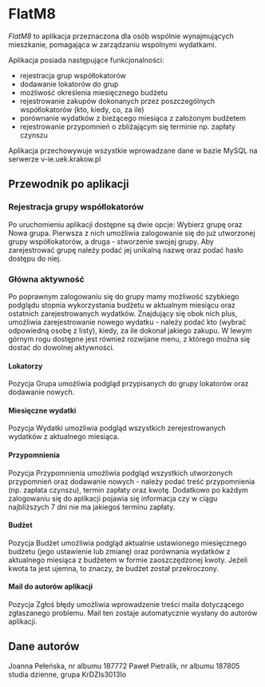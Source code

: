 # FlatM8
_FlatM8_ to aplikacja przeznaczona dla osób wspólnie wynajmujących mieszkanie, pomagająca w zarządzaniu wspólnymi wydatkami.

Aplikacja posiada następujące funkcjonalności:
- rejestracja grup współlokatorów
- dodawanie lokatorów do grup
- możliwość określenia miesięcznego budżetu
- rejestrowanie zakupów dokonanych przez poszczególnych współlokatorów (kto, kiedy, co, za ile)
- porównanie wydatków z bieżącego miesiąca z założonym budżetem
- rejestrowanie przypomnień o zbliżającym się terminie np. zapłaty czynszu

Aplikacja przechowywuje wszystkie wprowadzane dane w bazie MySQL na serwerze v-ie.uek.krakow.pl

## Przewodnik po aplikacji

### Rejestracja grupy współlokatorów
Po uruchomieniu aplikacji dostępne są dwie opcje: Wybierz grupę oraz Nowa grupa.
Pierwsza z nich umożliwia zalogowanie się do już utworzonej grupy współlokatorów, a druga - stworzenie swojej grupy. Aby zarejestrować grupę należy podać jej unikalną nazwę oraz podać hasło dostępu do niej.

### Główna aktywność
Po poprawnym zalogowaniu się do grupy mamy możliwość szybkiego podglądu stopnia wykorzystania budżetu w aktualnym miesiącu oraz ostatnich zarejestrowanych wydatków. Znajdujący się obok nich plus, umożliwia zarejestrowanie nowego wydatku - należy podać kto (wybrać odpowiedną osobę z listy), kiedy, za ile dokonał jakiego zakupu.
W lewym górnym rogu dostępne jest również rozwijane menu, z którego można się dostać do dowolnej aktywności.

#### Lokatorzy
Pozycja Grupa umożliwia podgląd przypisanych do grupy lokatorów oraz dodawanie nowych.
#### Miesięczne wydatki
Pozycja Wydatki umożliwia podgląd wszystkich zerejestrowanych wydatków z aktualnego miesiąca.
#### Przypomnienia
Pozycja Przypomnienia umożliwia podgląd wszystkich utworzonych przypomnień oraz dodawanie nowych - należy podać treść przypomnienia (np. zapłata czynszu), termin zapłaty oraz kwotę. Dodatkowo po każdym zalogowaniu się do aplikacji pojawia się informacja czy w ciągu najbliższych 7 dni nie ma jakiegoś terminu zapłaty.
#### Budżet
Pozycja Budżet umożliwia podgląd aktualnie ustawionego miesięcznego budżetu (jego ustawienie lub zmianę) oraz porównania wydatków z aktualnego miesiąca z budżetem w formie zaoszczędzonej kwoty. Jeżeli kwota ta jest ujemna, to znaczy, że budżet został przekroczony.
#### Mail do autorów aplikacji
Pozycja Zgłoś błędy umożliwia wprowadzenie treści maila dotyczącego zgłaszanego problemu. Mail ten zostaje automatycznie wysłany do autorów aplikacji.


## Dane autorów
Joanna Pełeńska, nr albumu 187772
Paweł Pietralik, nr albumu 187805
studia dzienne, grupa KrDZIs3013Io
